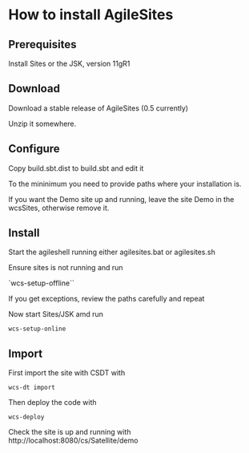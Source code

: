 # How to install AgileSites

## Prerequisites

Install Sites or the JSK, version 11gR1 

## Download 

Download a stable release of AgileSites (0.5 currently)

Unzip it somewhere.

## Configure

Copy build.sbt.dist to build.sbt and edit it

To the mininimum you need to provide paths where your installation is.

If you want the Demo site up and running, leave the site Demo in the wcsSites, otherwise remove it.

## Install 

Start the agileshell running either agilesites.bat or agilesites.sh

Ensure sites is not running and run

`wcs-setup-offline``

If you get exceptions, review the paths carefully and repeat

Now start Sites/JSK amd run

``wcs-setup-online``

## Import

First import the site with CSDT with

``wcs-dt import``

Then deploy the code with

``wcs-deploy``

Check the site is up and running with http://localhost:8080/cs/Satellite/demo
